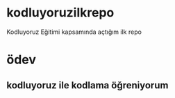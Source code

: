# kodluyoruzilkrepo
Kodluyoruz Eğitimi kapsamında açtığım ilk repo

# ödev 
## kodluyoruz ile kodlama öğreniyorum 

